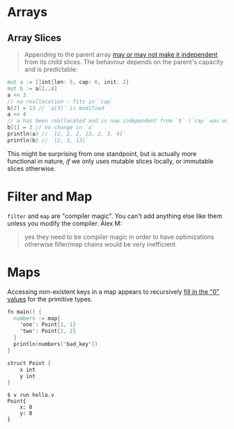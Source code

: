 
# Arrays

## Array Slices

> Appending to the parent array [may or may not make it independent](https://github.com/vlang/v/blob/master/doc/docs.md#array-slices) from its child slices. The behaviour depends on the parent's capacity and is predictable:

```v
mut a := []int{len: 5, cap: 6, init: 2}
mut b := a[1..4]
a << 3
// no reallocation - fits in `cap`
b[2] = 13 // `a[3]` is modified
a << 4
// a has been reallocated and is now independent from `b` (`cap` was exceeded)
b[1] = 3 // no change in `a`
println(a) // `[2, 2, 2, 13, 2, 3, 4]`
println(b) // `[2, 3, 13]`
```

This might be surprising from one standpoint, but is actually more functional in nature, *if* we only uses mutable slices locally, or immutable slices otherwise.

# Filter and Map

`filter` and `map` are "compiler magic".  You can't add anything else like them unless you modify the compiler.
 Alex M: 
 > yes they need to be compiler magic in order to have optimizations
 > otherwise filter/map chains would be very inefficient

# Maps

Accessing non-existent keys in a map appears to recursively [fill in the "0" values](https://github.com/vlang/v/blob/master/doc/docs.md#maps) for the primitive types.
```v
fn main() {
  numbers := map{
    'one': Point{1, 1}
    'two': Point{2, 2}
  }
  println(numbers['bad_key'])
}

struct Point {
	x int
	y int
}
```

```
$ v run hello.v 
Point{
    x: 0
    y: 0
}
```
